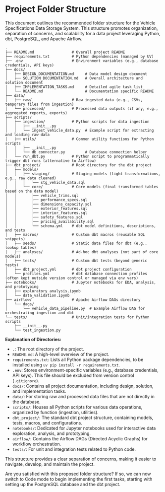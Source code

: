 # Project Folder Structure

This document outlines the recommended folder structure for the Vehicle Specifications Data Storage System. This structure promotes organization, separation of concerns, and scalability for a data project leveraging Python, dbt, PostgreSQL, and Apache Airflow.

```
.
├── README.md                 # Overall project README
├── requirements.txt          # Python dependencies (managed by UV)
├── .env                      # Environment variables (e.g., database credentials, API keys)
├── docs/
│   ├── DESIGN_DOCUMENTATION.md     # Data model design document
│   ├── SOLUTION_DOCUMENTATION.md   # Overall architecture and solution document
│   ├── IMPLEMENTATION_TASKS.md     # Detailed agile task list
│   └── README.md                   # Documentation specific README
├── data/
│   ├── raw/                  # Raw ingested data (e.g., CSVs, temporary files from ingestion)
│   └── processed/            # Processed data outputs (if any, e.g., aggregated reports, exports)
├── scripts/
│   ├── ingestion/            # Python scripts for data ingestion
│   │   ├── __init__.py
│   │   └── ingest_vehicle_data.py  # Example script for extracting and loading raw data
│   ├── utils/                # Common utility functions for Python scripts
│   │   ├── __init__.py
│   │   └── db_connector.py         # Database connection helper
│   └── run_dbt.py            # Python script to programmatically trigger dbt runs (alternative to Airflow)
├── dbt_project/              # Root directory for the dbt project
│   ├── models/
│   │   ├── staging/          # Staging models (light transformations, e.g., raw data cleaned)
│   │   │   └── stg_vehicle_data.sql
│   │   └── core/             # Core models (final transformed tables based on the data model)
│   │       ├── vehicle_trims.sql
│   │       ├── performance_specs.sql
│   │       ├── dimensions_capacity.sql
│   │       ├── exterior_features.sql
│   │       ├── interior_features.sql
│   │       ├── safety_features.sql
│   │       ├── pricing_availability.sql
│   │       └── schema.yml    # dbt model definitions, descriptions, and tests
│   ├── macros/               # Custom dbt macros (reusable SQL snippets)
│   ├── seeds/                # Static data files for dbt (e.g., lookup tables)
│   ├── analyses/             # Ad-hoc dbt analyses (not part of core models)
│   ├── tests/                # Custom dbt tests (beyond generic tests)
│   ├── dbt_project.yml       # dbt project configuration
│   └── profiles.yml          # dbt database connection profiles (often kept outside version control or managed via env vars)
├── notebooks/                # Jupyter notebooks for EDA, analysis, and prototyping
│   ├── exploratory_analysis.ipynb
│   └── data_validation.ipynb
├── airflow/                  # Apache Airflow DAGs directory
│   └── dags/
│       └── vehicle_data_pipeline.py  # Example Airflow DAG for orchestrating ingestion and dbt
└── tests/                    # Unit/integration tests for Python scripts
    ├── __init__.py
    └── test_ingestion.py
```

**Explanation of Directories:**

*   `.`: The root directory of the project.
*   `README.md`: A high-level overview of the project.
*   `requirements.txt`: Lists all Python package dependencies, to be installed using `uv pip install -r requirements.txt`.
*   `.env`: Stores environment-specific variables (e.g., database credentials, API keys). This file should be excluded from version control (`.gitignore`).
*   `docs/`: Contains all project documentation, including design, solution, and implementation tasks.
*   `data/`: For storing raw and processed data files that are not directly in the database.
*   `scripts/`: Houses all Python scripts for various data operations, organized by function (ingestion, utilities).
*   `dbt_project/`: The standard dbt project structure, containing models, tests, macros, and configurations.
*   `notebooks/`: Dedicated for Jupyter notebooks used for interactive data exploration, analysis, and prototyping.
*   `airflow/`: Contains the Airflow DAGs (Directed Acyclic Graphs) for workflow orchestration.
*   `tests/`: For unit and integration tests related to Python code.

This structure provides a clear separation of concerns, making it easier to navigate, develop, and maintain the project.

Are you satisfied with this proposed folder structure? If so, we can now switch to Code mode to begin implementing the first tasks, starting with setting up the PostgreSQL database and the dbt project.